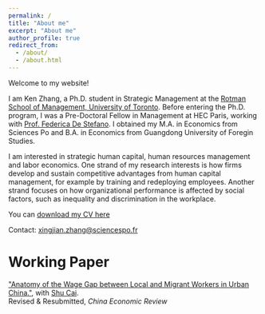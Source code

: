 ```yaml
---
permalink: /
title: "About me"
excerpt: "About me"
author_profile: true
redirect_from: 
  - /about/
  - /about.html
---
```


Welcome to my website!

I am Ken Zhang, a Ph.D. student in Strategic Management at the [Rotman School of Management, University of Toronto](https://www.rotman.utoronto.ca/Degrees/PhD/Academics/MajorAreasofStudy/StrategicManagement). Before entering the Ph.D. program, I was a Pre-Doctoral Fellow in Management at HEC Paris, working with [Prof. Federica De Stefano](https://www.hec.edu/en/faculty-research/faculty-directory/faculty-member/destefano-federica). I obtained my M.A. in Economics from Sciences Po and B.A. in Economics from Guangdong University of Foregin Studies. 

I am interested in strategic human capital, human resources management and labor economics. One strand of my research interests is how firms develop and sustain competitive advantages from human capital management, for example by training and redeploying employees. Another strand focuses on how organizational performance is affected by social factors, such as inequality and discrimination in the workplace.

You can [download my CV here](http://kenxjzhang.github.io/files/CV_XingjianZhang.pdf)

Contact: <xingjian.zhang@sciencespo.fr>

# Working Paper
["Anatomy of the Wage Gap between Local and Migrant Workers in Urban China."](https://papers.ssrn.com/sol3/papers.cfm?abstract_id=3933758), with [Shu Cai](http://www.caishu.org/).  
Revised & Resubmitted, _China Economic Review_
